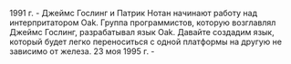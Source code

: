 1991 г. - Джеймс Гослинг и Патрик Нотан начинают работу над интерпритатором Oak.
Группа программистов, которую возглавлял Джеймс Гослинг, разрабатывал язык Oak. Давайте создадим язык, который будет легко переноситься с одной платформы на другую не зависимо от железа. 
23 моя 1995 г. - 